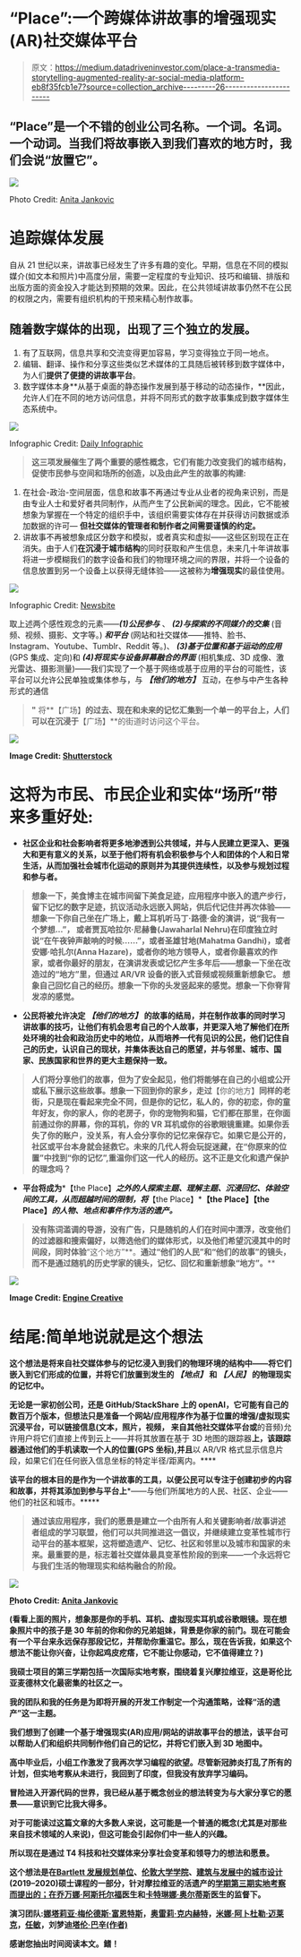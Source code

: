 # “Place”:一个跨媒体讲故事的增强现实(AR)社交媒体平台

> 原文：<https://medium.datadriveninvestor.com/place-a-transmedia-storytelling-augmented-reality-ar-social-media-platform-eb8f35fcb1e7?source=collection_archive---------26----------------------->

## “Place”是一个不错的创业公司名称。一个词。名词。一个动词。当我们将故事嵌入到我们喜欢的地方时，我们会说“放置它”。

![](img/202b45af15b83098fbe6e36304a70764.png)

Photo Credit: [Anita Jankovic](https://unsplash.com/photos/m5oFzzrcKwc)

# 追踪媒体发展

自从 21 世纪以来，讲故事已经发生了许多有趣的变化。早期，信息在不同的模拟媒介(如文本和照片)中高度分层，需要一定程度的专业知识、技巧和编辑、排版和出版方面的资金投入才能达到预期的效果。因此，在公共领域讲故事仍然不在公民的权限之内，需要有组织机构的干预来精心制作故事。

## 随着数字媒体的出现，出现了三个独立的发展。

1.  有了互联网，信息共享和交流变得更加容易，学习变得独立于同一地点。
2.  编辑、翻译、操作和分享这些类似艺术媒体的工具随后被转移到数字媒体中，为人们**提供了便捷的讲故事平台**。
3.  数字媒体本身**从基于桌面的静态操作发展到基于移动的动态操作，**因此，允许人们在不同的地方访问信息，并将不同形式的数字故事集成到数字媒体生态系统中。

![](img/4a95145fe5c629ab9baf4c6d9b4bc0c7.png)

Infographic Credit: [Daily Infographic](https://www.dailyinfographic.com/the-evolution-of-communication-infographic)

> **这三项发展催生了两个重要的感性概念，它们有能力改变我们的城市结构，促使市民参与空间和场所的创造，以及由此产生的故事的构建:**

1.  在社会-政治-空间层面，信息和故事不再通过专业从业者的视角来识别，而是由专业人士和爱好者共同制作，从而产生了公民新闻的理念。因此，它不能被想象为掌握在一个特定的组织手中，该组织需要实体存在并获得访问数据或添加数据的许可— **但社交媒体的管理者和制作者之间需要谨慎的约定。**
2.  讲故事不再被想象成区分数字和模拟，或者真实和虚拟——这些区别现在正在消失。由于人们**在沉浸于城市结构**的同时获取和产生信息，未来几十年讲故事将进一步模糊我们的数字设备和我们的物理环境之间的界限，并将一个设备的信息放置到另一个设备上以获得无缝体验——这被称为**增强现实**的最佳使用。

![](img/3654fb45dbe9cfe20d005d55418f96f4.png)

Infographic Credit: [Newsbite](http://www.newsbite.org/general/the-power-of-youth-media.html)

取上述两个感性观念的元素——***(1)公民参与*** 、 ***(2)与探索的不同媒介的交集*** (音频、视频、摄影、文字等。) ***和平台*** (网站和社交媒体——推特、脸书、Instagram、Youtube、Tumblr、Reddit 等。)、 ***(3)基于位置和基于运动的应用*** (GPS 集成、定向)和 ***(4)将现实与设备屏幕融合的界面*** (相机集成、3D 成像、激光雷达、摄影测量)——我们实现了一个基于网络或基于应用的平台的可能性，该平台可以允许公民单独或集体参与，与 ***【他们的地方】*** 互动，在参与中产生各种形式的通信

> **"** 将**【广场】**的过去、现在和未来的记忆汇集到一个单一的平台上，人们可以在沉浸于**【广场】**的街道时访问这个平台。

**![](img/5f971e9aaa577d76d91527f3de950c3f.png)**

**Image Credit: [Shutterstock](https://www.shutterstock.com/image-vector/hand-holding-smartphone-use-augmented-reality-591185132)**

# **这将为市民、市民企业和实体“场所”带来多重好处:**

*   **社区企业和社会影响者将更多地渗透到公共领域，并与人民建立更深入、更强大和更有意义的关系，以至于他们将有机会积极参与个人和团体的个人和日常生活，从而加强社会城市化运动的原则并为其提供连续性，以及参与规划过程和参与者。**

> **想象一下，美食博主在城市间留下美食足迹，应用程序中嵌入的遗产步行，留下记忆的数字足迹，抗议活动永远嵌入网站，供后代记住并再次体验——想象一下你自己坐在广场上，戴上耳机听马丁·路德·金的演讲，说“我有一个梦想…”， 或者贾瓦哈拉尔·尼赫鲁(Jawaharlal Nehru)在印度独立时说“在午夜钟声敲响的时候……”，或者圣雄甘地(Mahatma Gandhi)，或者安娜·哈扎尔(Anna Hazare)，或者你的地方领导人，或者你最喜欢的作家，或者你最好的朋友，在演讲发表或记忆产生多年后——想象一下坐在改造过的“地方”里，但通过 AR/VR 设备的嵌入式音频或视频重新想象它。 想象自己回忆自己的经历。想象一下你的头发竖起来的感觉。想象一下你脊背发凉的感觉。**

*   **公民将被允许决定 ***【他们的地方】*** 的故事的结局，并在制作故事的同时学习讲故事的技巧，让他们有机会思考自己的个人故事，并更深入地了解他们在所处环境的社会和政治历史中的地位，从而培养一代有见识的公民，他们记住自己的历史，认识自己的现状，并集体表达自己的愿望，并与邻里、城市、国家、民族国家和世界的更大主题保持一致。**

> **人们将分享他们的故事，但为了安全起见，他们将能够在自己的小组或公开或私下展示这些故事。想象一下回到你的家乡，走过**【你的地方】**同样的老街，只是现在看起来完全不同，但是你的记忆，私人的，你的初恋，你的童年好友，你的家人，你的老房子，你的宠物狗和猫，它们都在那里，在你面前通过你的屏幕，你的耳机，你的 VR 耳机或你的谷歌眼镜重建。如果你丢失了你的账户，没关系，有人会分享你的记忆来保存它。如果它是公开的，社区或平台本身就会拯救它。**未来的几代人将会玩捉迷藏，在“你原来的位置”中找到“你的记忆”,重温你们这一代人的经历。这不正是文化和遗产保护的理念吗？****

*   **平台将成为***【the Place】***之外的人探索主题、理解主题、沉浸回忆、体验空间的工具，从而超越时间的限制，将***【the Place】***【the Place】【the Place】***的人物、地点和事件作为活的遗产。*****

> **没有陈词滥调的导游，没有广告，只是随机的人们在时间中漂浮，改变他们的过滤器和搜索偏好，以筛选他们的媒体形式，以及他们希望沉浸其中的时间段，同时体验**“这个地方”**。**通过“他们的人民”和“他们的故事”的镜头，而不是通过随机的历史学家的镜头，记忆、回忆和重新想象“地方”。****

**![](img/c309729e6cee259baee8ba8deb6a5594.png)**

**Image Credit: [Engine Creative](http://www.enginecreative.co.uk/blog/bic-brings-colouring-to-life-with-augmented-reality-games-unique-app/)**

# **结尾:简单地说就是这个想法**

**这个想法是将来自社交媒体参与的记忆浸入到我们的物理环境的结构中——将它们嵌入到它们形成的位置，并将它们放置到发生的 ***【地点】*** 和 ***【人民】*** 的物理现实的记忆中。**

**无论是一家初创公司，还是 GitHub/StackShare 上的 openAI，它可能有自己的数百万个版本，但想法只是准备一个网站/应用程序作为基于位置的增强/虚拟现实沉浸平台，可以链接信息(文本，照片，视频， 来自其他社交媒体平台或**的音频)允许用户将它们直接上传到云上——并将其放置在基于 3D 地图的跟踪器**上，该跟踪器通过他们的手机读取一个人的位置(GPS 坐标),并且**以 AR/VR 格式显示信息片段，如果它们在任何嵌入信息坐标的特定半径/距离内。****

**该平台的根本目的是作为一个讲故事的工具，以便公民可以专注于创建初步的内容和故事，并将其添加到参与平台上***——与他们所属地方的人民、社区、企业——他们的社区和城市。*****

> ****通过该应用程序，我们的愿景是建立一个由所有人和关键影响者/故事讲述者组成的学习联盟，他们可以共同推进这一倡议，并继续建立变革性城市行动平台的基本框架，这将塑造遗产、记忆、社区和邻里以及城市和国家的未来。最重要的是，标志着社交媒体最具变革性阶段的到来——一个永远将它与我们生活的物理现实和结构融合的阶段。****

****![](img/2a49519f9d2882d4e7c548ec56d05f15.png)****

****[P](http://www.enginecreative.co.uk/blog/bic-brings-colouring-to-life-with-augmented-reality-games-unique-app/)hoto Credit: [Anita Jankovic](https://unsplash.com/photos/m5oFzzrcKwc)****

****(看看上面的照片，想象那是你的手机、耳机、虚拟现实耳机或谷歌眼镜。现在想象照片中的孩子是 30 年前的你和你的兄弟姐妹，背景是你家的前门。现在可能会有一个平台来永远保存那段记忆，并帮助你重温它。那么，现在告诉我，如果这个想法不能让你兴奋，让你起鸡皮疙瘩，它不能让你感动，它不值得建立？)****

****我硕士项目的第三学期包括一次国际实地考察，围绕着复兴摩拉维亚，这是哥伦比亚麦德林文化最密集的社区之一。****

****我的团队和我的任务是为即将开展的开发工作制定一个沟通策略，诠释“活的遗产”这一主题。****

****我们想到了创建一个基于增强现实(AR)应用/网站的讲故事平台的想法，该平台可以帮助人们和组织共同制作他们自己的记忆，并将它们嵌入到 3D 地图中。****

****高中毕业后，小组工作激发了我再次学习编程的欲望。尽管新冠肺炎打乱了所有的计划，但实地考察从未进行，我回到了印度，但我没有放弃学习编码。****

****冒险进入开源代码的世界，我已经从基于概念创业的想法转变为与大家分享它的愿景——意识到它比我大得多。****

****对于可能读过这篇文章的大多数人来说，这可能是一个普通的概念(尤其是对那些来自技术领域的人来说)，但这可能会引起你们中一些人的兴趣。****

****所以现在是通过 T4 科技和社交媒体来分享社会变革和领导力的想法和愿景。****

****这个想法是在[Bartlett 发展规划单位](https://www.ucl.ac.uk/bartlett/development/)、[伦敦大学学院](https://www.ucl.ac.uk/)、[建筑与发展中的城市设计](https://www.ucl.ac.uk/bartlett/development/programmes/postgraduate/msc-building-and-urban-design-development)(2019–2020)硕士课程的一部分，针对摩拉维亚的活遗产的[学期第三期实地考察而提出的；在](https://www.ucl.ac.uk/bartlett/development/news/2020/jun/un-habitat-praises-co-creation-living-heritage-atlas-msc-budd-students-and-partners?fbclid=IwAR1_uGfyUL5jADyQZRIP6dbuyBYSYOVpHOgUK47caE1-xcZcDpLMnGllxPI)[乔万娜·阿斯托尔福](https://www.ucl.ac.uk/bartlett/development/giovanna-astolfo)医生和[卡特琳娜·奥尔蒂斯](https://www.ucl.ac.uk/bartlett/development/dr-catalina-ortiz)医生的监督下。****

****演习团队:[娜塔莉亚·梅伦德斯·富恩特斯](https://www.linkedin.com/in/nataliamelendezfuentes337674b2/)，[奥雷莉·克内赫特](https://www.linkedin.com/in/aur%C3%A9lie-knecht-3304bb137/)，[米娜·阿卜杜勒·迈莱克](https://www.linkedin.com/in/mina-abdelmelek-858b6153/)，[任敏](https://www.linkedin.com/in/min-ren-8204a51aa/)，刘梦迪[塔伦·巴辛(作者)](https://www.linkedin.com/in/yodagoesskinnydipping/)****

****感谢您抽出时间阅读本文。鳍！****